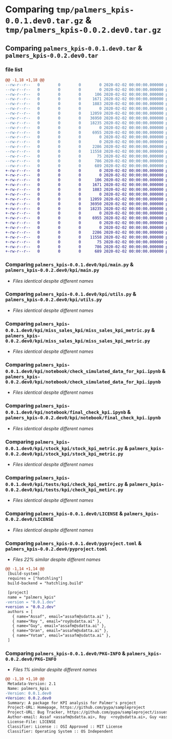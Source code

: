 # Comparing `tmp/palmers_kpis-0.0.1.dev0.tar.gz` & `tmp/palmers_kpis-0.0.2.dev0.tar.gz`

## Comparing `palmers_kpis-0.0.1.dev0.tar` & `palmers_kpis-0.0.2.dev0.tar`

### file list

```diff
@@ -1,18 +1,18 @@
--rw-r--r--   0        0        0        0 2020-02-02 00:00:00.000000 palmers_kpis-0.0.1.dev0/__init__.py
--rw-r--r--   0        0        0        0 2020-02-02 00:00:00.000000 palmers_kpis-0.0.1.dev0/kpi/__init__.py
--rw-r--r--   0        0        0      106 2020-02-02 00:00:00.000000 palmers_kpis-0.0.1.dev0/kpi/config.py
--rw-r--r--   0        0        0     1671 2020-02-02 00:00:00.000000 palmers_kpis-0.0.1.dev0/kpi/main.py
--rw-r--r--   0        0        0     1883 2020-02-02 00:00:00.000000 palmers_kpis-0.0.1.dev0/kpi/utils.py
--rw-r--r--   0        0        0        0 2020-02-02 00:00:00.000000 palmers_kpis-0.0.1.dev0/kpi/miss_sales_kpi/__init__.py
--rw-r--r--   0        0        0    12059 2020-02-02 00:00:00.000000 palmers_kpis-0.0.1.dev0/kpi/miss_sales_kpi/miss_sales_kpi_metric.py
--rw-r--r--   0        0        0    36950 2020-02-02 00:00:00.000000 palmers_kpis-0.0.1.dev0/kpi/notebook/check_simulated_data_for_kpi.ipynb
--rw-r--r--   0        0        0    18235 2020-02-02 00:00:00.000000 palmers_kpis-0.0.1.dev0/kpi/notebook/final_check_kpi.ipynb
--rw-r--r--   0        0        0        0 2020-02-02 00:00:00.000000 palmers_kpis-0.0.1.dev0/kpi/stock_kpi/__init__.py
--rw-r--r--   0        0        0     6955 2020-02-02 00:00:00.000000 palmers_kpis-0.0.1.dev0/kpi/stock_kpi/stock_kpi_metric.py
--rw-r--r--   0        0        0        0 2020-02-02 00:00:00.000000 palmers_kpis-0.0.1.dev0/kpi/tests/__init__.py
--rw-r--r--   0        0        0        0 2020-02-02 00:00:00.000000 palmers_kpis-0.0.1.dev0/kpi/tests/kpi/__init__.py
--rw-r--r--   0        0        0     2286 2020-02-02 00:00:00.000000 palmers_kpis-0.0.1.dev0/kpi/tests/kpi/check_kpi_metirc.py
--rw-r--r--   0        0        0    11558 2020-02-02 00:00:00.000000 palmers_kpis-0.0.1.dev0/LICENSE
--rw-r--r--   0        0        0       75 2020-02-02 00:00:00.000000 palmers_kpis-0.0.1.dev0/README.md
--rw-r--r--   0        0        0      786 2020-02-02 00:00:00.000000 palmers_kpis-0.0.1.dev0/pyproject.toml
--rw-r--r--   0        0        0      689 2020-02-02 00:00:00.000000 palmers_kpis-0.0.1.dev0/PKG-INFO
+-rw-r--r--   0        0        0        0 2020-02-02 00:00:00.000000 palmers_kpis-0.0.2.dev0/__init__.py
+-rw-r--r--   0        0        0        0 2020-02-02 00:00:00.000000 palmers_kpis-0.0.2.dev0/kpi/__init__.py
+-rw-r--r--   0        0        0      106 2020-02-02 00:00:00.000000 palmers_kpis-0.0.2.dev0/kpi/config.py
+-rw-r--r--   0        0        0     1671 2020-02-02 00:00:00.000000 palmers_kpis-0.0.2.dev0/kpi/main.py
+-rw-r--r--   0        0        0     1883 2020-02-02 00:00:00.000000 palmers_kpis-0.0.2.dev0/kpi/utils.py
+-rw-r--r--   0        0        0        0 2020-02-02 00:00:00.000000 palmers_kpis-0.0.2.dev0/kpi/miss_sales_kpi/__init__.py
+-rw-r--r--   0        0        0    12059 2020-02-02 00:00:00.000000 palmers_kpis-0.0.2.dev0/kpi/miss_sales_kpi/miss_sales_kpi_metric.py
+-rw-r--r--   0        0        0    36950 2020-02-02 00:00:00.000000 palmers_kpis-0.0.2.dev0/kpi/notebook/check_simulated_data_for_kpi.ipynb
+-rw-r--r--   0        0        0    18235 2020-02-02 00:00:00.000000 palmers_kpis-0.0.2.dev0/kpi/notebook/final_check_kpi.ipynb
+-rw-r--r--   0        0        0        0 2020-02-02 00:00:00.000000 palmers_kpis-0.0.2.dev0/kpi/stock_kpi/__init__.py
+-rw-r--r--   0        0        0     6955 2020-02-02 00:00:00.000000 palmers_kpis-0.0.2.dev0/kpi/stock_kpi/stock_kpi_metric.py
+-rw-r--r--   0        0        0        0 2020-02-02 00:00:00.000000 palmers_kpis-0.0.2.dev0/kpi/tests/__init__.py
+-rw-r--r--   0        0        0        0 2020-02-02 00:00:00.000000 palmers_kpis-0.0.2.dev0/kpi/tests/kpi/__init__.py
+-rw-r--r--   0        0        0     2286 2020-02-02 00:00:00.000000 palmers_kpis-0.0.2.dev0/kpi/tests/kpi/check_kpi_metirc.py
+-rw-r--r--   0        0        0    11558 2020-02-02 00:00:00.000000 palmers_kpis-0.0.2.dev0/LICENSE
+-rw-r--r--   0        0        0       75 2020-02-02 00:00:00.000000 palmers_kpis-0.0.2.dev0/README.md
+-rw-r--r--   0        0        0      786 2020-02-02 00:00:00.000000 palmers_kpis-0.0.2.dev0/pyproject.toml
+-rw-r--r--   0        0        0      689 2020-02-02 00:00:00.000000 palmers_kpis-0.0.2.dev0/PKG-INFO
```

### Comparing `palmers_kpis-0.0.1.dev0/kpi/main.py` & `palmers_kpis-0.0.2.dev0/kpi/main.py`

 * *Files identical despite different names*

### Comparing `palmers_kpis-0.0.1.dev0/kpi/utils.py` & `palmers_kpis-0.0.2.dev0/kpi/utils.py`

 * *Files identical despite different names*

### Comparing `palmers_kpis-0.0.1.dev0/kpi/miss_sales_kpi/miss_sales_kpi_metric.py` & `palmers_kpis-0.0.2.dev0/kpi/miss_sales_kpi/miss_sales_kpi_metric.py`

 * *Files identical despite different names*

### Comparing `palmers_kpis-0.0.1.dev0/kpi/notebook/check_simulated_data_for_kpi.ipynb` & `palmers_kpis-0.0.2.dev0/kpi/notebook/check_simulated_data_for_kpi.ipynb`

 * *Files identical despite different names*

### Comparing `palmers_kpis-0.0.1.dev0/kpi/notebook/final_check_kpi.ipynb` & `palmers_kpis-0.0.2.dev0/kpi/notebook/final_check_kpi.ipynb`

 * *Files identical despite different names*

### Comparing `palmers_kpis-0.0.1.dev0/kpi/stock_kpi/stock_kpi_metric.py` & `palmers_kpis-0.0.2.dev0/kpi/stock_kpi/stock_kpi_metric.py`

 * *Files identical despite different names*

### Comparing `palmers_kpis-0.0.1.dev0/kpi/tests/kpi/check_kpi_metirc.py` & `palmers_kpis-0.0.2.dev0/kpi/tests/kpi/check_kpi_metirc.py`

 * *Files identical despite different names*

### Comparing `palmers_kpis-0.0.1.dev0/LICENSE` & `palmers_kpis-0.0.2.dev0/LICENSE`

 * *Files identical despite different names*

### Comparing `palmers_kpis-0.0.1.dev0/pyproject.toml` & `palmers_kpis-0.0.2.dev0/pyproject.toml`

 * *Files 22% similar despite different names*

```diff
@@ -1,14 +1,14 @@
 [build-system]
 requires = ["hatchling"]
 build-backend = "hatchling.build"
 
 [project]
 name = "palmers_kpis"
-version = "0.0.1.dev"
+version = "0.0.2.dev"
 authors = [
   { name="Assaf", email="assafm@sdatta.ai" },
   { name="Roy ", email="roy@sdatta.ai" },
   { name="Guy", email="assafm@sdatta.ai" },
   { name="Oran", email="assafm@sdatta.ai" },
   { name="Yotam", email="assafm@sdatta.ai" },
 ]
```

### Comparing `palmers_kpis-0.0.1.dev0/PKG-INFO` & `palmers_kpis-0.0.2.dev0/PKG-INFO`

 * *Files 1% similar despite different names*

```diff
@@ -1,10 +1,10 @@
 Metadata-Version: 2.1
 Name: palmers_kpis
-Version: 0.0.1.dev0
+Version: 0.0.2.dev0
 Summary: A package for KPI analysis for Palmer's project
 Project-URL: Homepage, https://github.com/pypa/sampleproject
 Project-URL: Bug Tracker, https://github.com/pypa/sampleproject/issues
 Author-email: Assaf <assafm@sdatta.ai>, Roy  <roy@sdatta.ai>, Guy <assafm@sdatta.ai>, Oran <assafm@sdatta.ai>, Yotam <assafm@sdatta.ai>
 License-File: LICENSE
 Classifier: License :: OSI Approved :: MIT License
 Classifier: Operating System :: OS Independent
```

